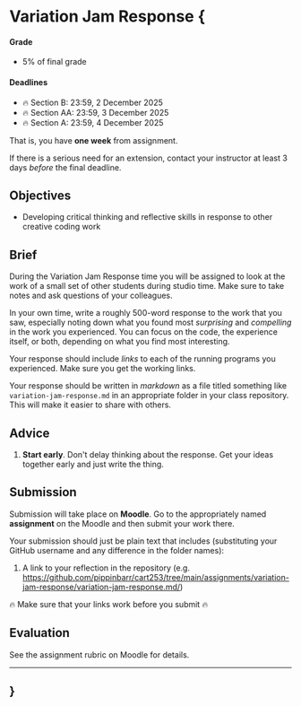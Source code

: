 # Variation Jam Response {

#### Grade

- 5% of final grade

#### Deadlines

- 🔥 Section B: 23:59, 2 December 2025
- 🔥 Section AA: 23:59, 3 December 2025
- 🔥 Section A: 23:59, 4 December 2025

That is, you have **one week** from assignment.

If there is a serious need for an extension, contact your instructor at least 3 days *before* the final deadline.

## Objectives

- Developing critical thinking and reflective skills in response to other creative coding work

## Brief

During the Variation Jam Response time you will be assigned to look at the work of a small set of other students during studio time. Make sure to take notes and ask questions of your colleagues.

In your own time, write a roughly 500-word response to the work that you saw, especially noting down what you found most *surprising* and *compelling* in the work you experienced. You can focus on the code, the experience itself, or both, depending on what you find most interesting.

Your response should include *links* to each of the running programs you experienced. Make sure you get the working links.

Your response should be written in *markdown* as a file titled something like `variation-jam-response.md` in an appropriate folder in your class repository. This will make it easier to share with others.

## Advice

1. **Start early**. Don't delay thinking about the response. Get your ideas together early and just write the thing.

## Submission

Submission will take place on **Moodle**. Go to the appropriately named **assignment** on the Moodle and then submit your work there.

Your submission should just be plain text that includes (substituting your GitHub username and any difference in the folder names):

1. A link to your reflection in the repository (e.g. <https://github.com/pippinbarr/cart253/tree/main/assignments/variation-jam-response/variation-jam-response.md/>)

🔥 Make sure that your links work before you submit 🔥

## Evaluation

See the assignment rubric on Moodle for details.

---

## }